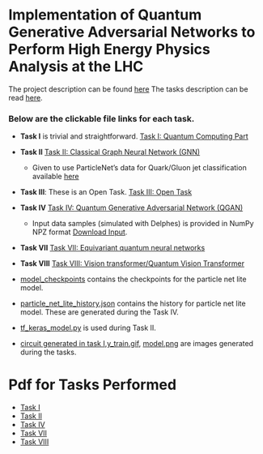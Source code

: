 # Implementation of Quantum Generative Adversarial Networks to Perform High Energy Physics Analysis at the LHC


The project description can be found [here](https://ml4sci.org/gsoc/2023/proposal_QMLHEP2.html)
The tasks description can be read [here](https://docs.google.com/document/d/1dqBGbH44Eu3W432oRxpOCfI5Dy2pgh2E21JcHeD0fng/edit).


### Below are the clickable file links for each task.
- **Task I** is trivial and straightforward. [Task I: Quantum Computing Part ](https://github.com/Sudhir878786/QML-HEP-GSoC-2023-Tasks/blob/master/Task%20I%20Quantum%20Computing%20Part%20(1).ipynb)
- **Task II** [Task II: Classical Graph Neural Network (GNN)](https://github.com/Sudhir878786/QML-HEP-GSoC-2023-Tasks/blob/master/Task%20II%20Classical%20Graph%20Neural%20Network%20(GNN).ipynb)
    - Given to use ParticleNet’s data for Quark/Gluon jet classification available [here](https://zenodo.org/record/3164691#.YigdGt9MHrB)
- **Task III**: These is an Open Task. [Task III: Open Task](https://github.com/Sudhir878786/QML-HEP-GSoC-2023-Tasks/blob/master/Task%20III%20Open%20Task%20Part.md)
- **Task IV** [Task IV: Quantum Generative Adversarial Network (QGAN)
](https://github.com/Sudhir878786/QML-HEP-GSoC-2023-Tasks/blob/master/Task%20IV%20Quantum%20Generative%20Adversarial%20Network%20(QGAN).ipynb)
    - Input data samples (simulated with Delphes) is provided in NumPy NPZ format [Download Input](https://drive.google.com/file/d/1r_MZB_crfpij6r3SxPDeU_3JD6t6AxAj/view). 
- **Task VII**  [Task VII: Equivariant quantum neural networks
](https://github.com/Sudhir878786/QML-HEP-GSoC-2023-Tasks/blob/master/Task%20VII%20Equivariant%20quantum%20neural%20networks.ipynb)
- **Task VIII** [Task VIII: Vision transformer/Quantum Vision Transformer
](https://github.com/Sudhir878786/QML-HEP-GSoC-2023-Tasks/blob/master/Task%20VIII%20Quantum%20Vision%20Transformer.ipynb)





- [model_checkpoints](https://github.com/Sudhir878786/QML-HEP-GSoC-2023-Tasks/tree/master/model_checkpoints) contains the checkpoints for the particle net lite model.
- [particle_net_lite_history.json](https://github.com/Sudhir878786/QML-HEP-GSoC-2023-Tasks/blob/master/particle_net_lite_history.json) contains the history for particle net lite model. These are generated during the Task IV.
- [tf_keras_model.py](https://github.com/Sudhir878786/QML-HEP-GSoC-2023-Tasks/blob/master/tf_keras_model.py) is used during Task II.
- [circuit generated in task I](https://github.com/Sudhir878786/QML-HEP-GSoC-2023-Tasks/blob/master/circuit.gif),[y_train.gif](https://github.com/Sudhir878786/QML-HEP-GSoC-2023-Tasks/blob/master/y_train%20plot.gif), [model.png](https://github.com/Sudhir878786/QML-HEP-GSoC-2023-Tasks/blob/master/model.png) are images generated during the tasks.


# Pdf for Tasks Performed
- [Task I](https://github.com/Sudhir878786/QML-HEP-GSoC-2023-Tasks/blob/master/Task%20I%20Quantum%20Computing%20Part%20(1).ipynb)
- [Task II](https://github.com/Sudhir878786/QML-HEP-GSoC-2023-Tasks/blob/master/Task%20II%20Classical%20Graph%20Neural%20Network%20(GNN).ipynb)
- [Task IV](https://github.com/Sudhir878786/QML-HEP-GSoC-2023-Tasks/blob/master/Task%20IV%20Quantum%20Generative%20Adversarial%20Network%20(QGAN).ipynb)
- [Task VII](https://github.com/Sudhir878786/QML-HEP-GSoC-2023-Tasks/blob/master/Task%20VII%20Equivariant%20quantum%20neural%20networks.ipynb)
- [Task VIII](https://github.com/Sudhir878786/QML-HEP-GSoC-2023-Tasks/blob/master/Task%20VIII%20Quantum%20Vision%20Transformer.ipynb) 



